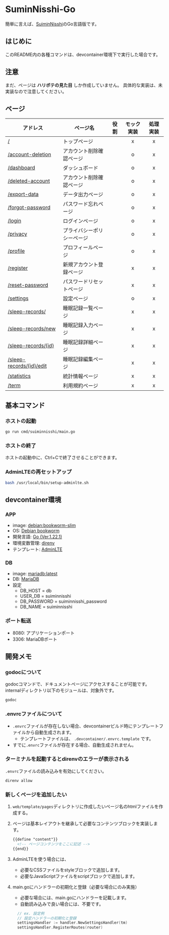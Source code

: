 # SuminNisshi-Go

簡単に言えば、[SuiminNisshi](https://github.com/223n-tech/SuminNisshi)のGo言語版です。

## はじめに

このREADME内の各種コマンドは、devcontainer環境下で実行した場合です。

## 注意

まだ、ページは **ハリボテの見た目** しか作成していません。
具体的な実装は、未実装なので注意してください。

## ページ

| アドレス                                                               | ページ名                   | 役割 | モック実装 | 処理実装 |
| ---------------------------------------------------------------------- | -------------------------- | ---- | :--------: | :------: |
| [/](http://localhost:8080/)                                            | トップページ               |      |     x      |    x     |
| [/account-deletion](http://localhost:8080/account-deletion)            | アカウント削除確認ページ   |      |     o      |    x     |
| [/dashboard](http://localhost:8080/dashboard)                          | ダッシュボード             |      |     o      |    x     |
| [/deleted-account](http://localhost:8080/deleted-account)              | アカウント削除確認ページ   |      |     o      |    x     |
| [/export-data](http://localhost:8080/export-data)                      | データ出力ページ           |      |     o      |    x     |
| [/forgot-password](http://localhost:8080/forgot-password)              | パスワード忘れページ       |      |     o      |    x     |
| [/login](http://localhost:8080/login)                                  | ログインページ             |      |     o      |    x     |
| [/privacy](http://localhost:8080/privacy)                              | プライバシーポリシーページ |      |     o      |    x     |
| [/profile](http://localhost:8080/profile)                              | プロフィールページ         |      |     o      |    x     |
| [/register](http://localhost:8080/register)                            | 新規アカウント登録ページ   |      |     x      |    x     |
| [/reset-password](http://localhost:8080/reset-password)                | パスワードリセットページ   |      |     x      |    x     |
| [/settings](http://localhost:8080/settings)                            | 設定ページ                 |      |     o      |    x     |
| [/sleep-records/](http://localhost:8080/sleep-records)                 | 睡眠記録一覧ページ         |      |     x      |    x     |
| [/sleep-records/new](http://localhost:8080/sleep-records/new)          | 睡眠記録入力ページ         |      |     x      |    x     |
| [/sleep-records/{id}](http://localhost:8080/sleep-records/1)           | 睡眠記録詳細ページ         |      |     x      |    x     |
| [/sleep-records/{id}/edit](http://localhost:8080/sleep-records/1/edit) | 睡眠記録編集ページ         |      |     x      |    x     |
| [/statistics](http://localhost:8080/statistics)                        | 統計情報ページ             |      |     x      |    x     |
| [/term](http://localhost:8080/term)                                    | 利用規約ページ             |      |     x      |    x     |

## 基本コマンド

### ホストの起動

```bash
go run cmd/suiminnisshi/main.go
```

### ホストの終了

ホストの起動中に、Ctrl+Cで終了させることができます。

### AdminLTEの再セットアップ

```bash
bash /usr/local/bin/setup-adminlte.sh
```

## devcontainer環境

### APP

* image: [debian:bookworm-slim](https://hub.docker.com/_/debian)
* OS: [Debian bookworm](https://www.debian.org/releases/bookworm/)
* 開発言語: [Go (Ver.1.22.1)](https://tip.golang.org/doc/devel/release)
* 環境変数管理: [direnv](https://github.com/direnv/direnv)
* テンプレート: [AdminLTE](https://adminlte.io/)

### DB

* image: [mariadb:latest](https://hub.docker.com/_/mariadb)
* DB: [MariaDB](https://mariadb.org/)
* 設定
  * DB_HOST = db
  * USER_DB = suiminnisshi
  * DB_PASSWORD = suiminnisshi_password
  * DB_NAME = suiminnisshi

### ポート転送

* 8080: アプリケーションポート
* 3306: MariaDBポート

## 開発メモ

### godocについて

godocコマンドで、ドキュメントページにアクセスすることが可能です。
internalディレクトリ以下のモジュールは、対象外です。

```bash
godoc
```

### .envrcファイルについて

* `.envrc`ファイルが存在しない場合、devcontainerビルド時にテンプレートファイルから自動生成されます。
  * テンプレートファイルは、 `.devcontainer/.envrc.template` です。
* すでに`.envrc`ファイルが存在する場合、自動生成されません。

### ターミナルを起動するとdirenvのエラーが表示される

`.envrc`ファイルの読み込みを有効にしてください。

```bash
direnv allow
```

### 新しくページを追加したい

1. `web/template/pages`ディレクトリに作成したいページ名のhtmlファイルを作成する。
2. ページは基本レイアウトを継承して必要なコンテンツブロックを実装します。

    ```html
    {{define "content"}}
      <!-- ページコンテンツをここに記述 -->
    {{end}}
    ```

3. AdminLTEを使う場合には、
    * 必要なCSSファイルをstyleブロックで追加します。
    * 必要なJavaScriptファイルをscriptブロックで追加します。

4. main.goにハンドラーの初期化と登録（必要な場合にのみ実施）
    * 必要な場合には、main.goにハンドラーを記載します。
    * 自動読み込みで良い場合には、不要です。

    ```go
      // ex. 設定例
      // 設定ハンドラーの初期化と登録
      settingsHandler := handler.NewSettingsHandler(tm)
      settingsHandler.RegisterRoutes(router)
    ```
